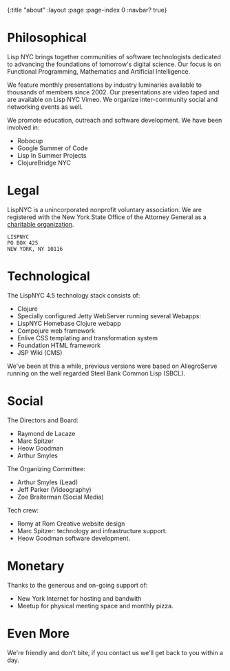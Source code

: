 {:title "about"
 :layout :page
 :page-index 0
 :navbar? true}

# Philosophical

Lisp NYC brings together communities of software technologists dedicated to advancing the foundations of tomorrow's digital science. Our focus is on Functional Programming, Mathematics and Artificial Intelligence.

We feature monthly presentations by industry luminaries available to thousands of members since 2002. Our presentations are video taped and are available on Lisp NYC Vimeo. We organize inter-community social and networking events as well.

We promote education, outreach and software development. We have been involved in:

* Robocup
* Google Summer of Code
* Lisp In Summer Projects
* ClojureBridge NYC 

# Legal

LispNYC is a unincorporated nonprofit voluntary association. We are registered with the New York State Office of the Attorney General as a [charitable organization](http://www.charitiesnys.com/RegistrySearch/show_details.jsp?id={75FF0F8B-A12E-470E-9A2F-5E04F6C9E4E8}).

    LISPNYC
    PO BOX 425
    NEW YORK, NY 10116

# Technological

The LispNYC 4.5 technology stack consists of:

* Clojure
* Specially configured Jetty WebServer running several Webapps:
* LispNYC Homebase Clojure webapp 
* Compojure web framework
* Enlive CSS templating and transformation system
* Foundation HTML framework 
* JSP Wiki (CMS) 

We've been at this a while, previous versions were based on AllegroServe running on the well regarded Steel Bank Common Lisp (SBCL).

# Social

The Directors and Board:

* Raymond de Lacaze
* Marc Spitzer
* Heow Goodman
* Arthur Smyles 

The Organizing Committee:

* Arthur Smyles (Lead)
* Jeff Parker (Videography)
* Zoe Braiterman (Social Media) 

Tech crew:

* Romy at Rom Creative website design
* Marc Spitzer: technology and infrastructure support.
* Heow Goodman software development. 

# Monetary

Thanks to the generous and on-going support of:

* New York Internet for hosting and bandwith
* Meetup for physical meeting space and monthly pizza. 

# Even More

We're friendly and don't bite, if you contact us we'll get back to you within a day. 